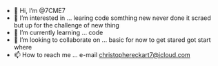 - 👋 Hi, I’m @7CME7
- 👀 I’m interested in ... learing code somthing new never done it scraed but up for the challenge of new thing 
- 🌱 I’m currently learning ...   code    
- 💞️ I’m looking to collaborate on ... basic for now to get stared got start where  
- 📫 How to reach me ... e-mail christophereckart7@icloud.com
<!---  
7CME7/7CME7 is a ✨ special ✨ repository because its `README.md` (this file) appears on your GitHub profile.
You can click the Preview link to take a look at your changes.
--->

